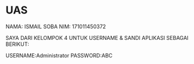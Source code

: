 # UAS
NAMA: ISMAIL SOBA 
NIM: 171011450372

SAYA DARI KELOMPOK 4
UNTUK USERNAME & SANDI APLIKASI SEBAGAI BERIKUT:

USERNAME:Administrator
PASSWORD:ABC
